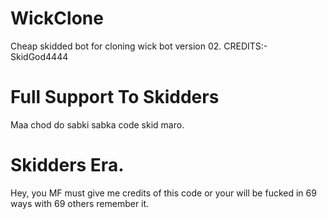 # WickClone
Cheap skidded bot for cloning wick bot version 02. CREDITS:- SkidGod4444
# Full Support To Skidders
Maa chod do sabki sabka code skid maro.
# Skidders Era.
Hey, you MF must give me credits of this code or your will be fucked in 69 ways with 69 others remember it.

